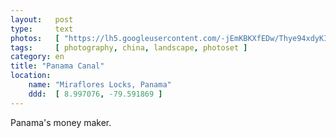 ```yaml
---
layout:   post
type:     text
photos:   [ "https://lh5.googleusercontent.com/-jEmKBKXfEDw/Thye94xdyKI/AAAAAAAAAK8/khQr3WbK2IM/s640/tmpphpFlnMKG.jpg" ]
tags:     [ photography, china, landscape, photoset ]
category: en
title: "Panama Canal"
location:
    name: "Miraflores Locks, Panama"
    ddd:  [ 8.997076, -79.591869 ]
---
```


Panama's money maker.